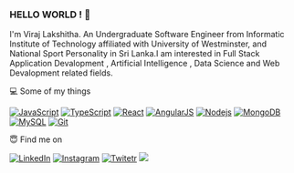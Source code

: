 ### HELLO WORLD ! 🥇

I'm Viraj Lakshitha. An Undergraduate Software Engineer from Informatic Institute of Technology affiliated with University of Westminster, and National Sport Personality in Sri Lanka.I am interested in Full Stack Application Devalopment , Artificial Intelligence , Data Science and Web Devalopment related fields.

💻 Some of my things

[![JavaScript](https://img.shields.io/badge/-JavaScript-black?style=flat-square&logo=javascript)](https://github.com/viraj-lakshitha/)
[![TypeScript](https://img.shields.io/badge/-TypeScript-black?style=flat-square&logo=typescript)](https://github.com/viraj-lakshitha/)
[![React](https://img.shields.io/badge/-React-black?style=flat-square&logo=react)](https://github.com/viraj-lakshitha/)
[![AngularJS](https://img.shields.io/badge/-AngularJS-black?style=flat-square&logo=angularjs)](https://github.com/viraj-lakshitha/)
[![Nodejs](https://img.shields.io/badge/-Nodejs-black?style=flat-square&logo=Node.js)](https://github.com/viraj-lakshitha/)
[![MongoDB](https://img.shields.io/badge/-MongoDB-black?style=flat-square&logo=mongodb)](https://github.com/viraj-lakshitha/)
[![MySQL](https://img.shields.io/badge/-MySQL-black?style=flat-square&logo=mysql)](https://github.com/viraj-lakshitha/)
[![Git](https://img.shields.io/badge/-Git-black?style=flat-square&logo=git)](https://github.com/viraj-lakshitha/)

😇 Find me on

<a href="https://www.linkedin.com/in/viraj-lakshitha-bandara-6b69a219b/" target="_blank"><img src="https://img.shields.io/badge/linkedin%20-%230077B5.svg?&style=for-the-badge&logo=linkedin&logoColor=white" alt="LinkedIn"></a>
<a href="https://www.instagram.com/_.mr.vitiya._/" target="_blank"><img src="https://img.shields.io/badge/<Instagram>%20-%23E4405F.svg?&style=for-the-badge&logo=Instagram&logoColor=white" alt="Instagram"></a>
<a href="https://twitter.com/vitiya99LK" target="_blank"><img src="https://img.shields.io/badge/<Twitter>%20-%231DA1F2.svg?&style=for-the-badge&logo=Twitter&logoColor=white" alt="Twitetr"/></a>
<a href="https://www.hackerrank.com/viraj_lakshitha?hr_r=1" target="_blank"><img src="https://img.shields.io/badge/-Hackerrank-2EC866?style=for-the-badge&logo=HackerRank&logoColor=white"/>
</a>
